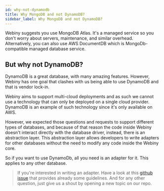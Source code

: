 ```yaml
---
id: why-not-dynamodb
title: Why MongoDB and not DynamoDB?
sidebar_label: Why MongoDB and not DynamoDB?
---
```


Webiny suggests you use MongoDB Atlas. It's a managed service so you don't worry about servers, maintenance, and similar overhead. Alternatively, you can also use AWS DocumentDB which is MongoDb-compatible managed database service. 

## But why not DynamoDB?

DynamoDB is a great database, with many amazing features. However, Webiny has one goal that clashes with us being able to use DynamoDB and that is vendor lock-in. 

Webiny aims to support multi-cloud deployments and as such we cannot use a technology that can only be deployed on a single cloud provider. DynamoDB is an example of such technology since it's only available on AWS.

However, we expected those questions and requests to support different types of databases, and because of that reason the code inside Webiny doesn't interact directly with the database driver, instead, there is an abstraction layer. This abstraction layer allows developers to write adapters for other databases without the need to modify any code inside the Webiny core.

So if you want to use DynamoDb, all you need is an adapter for it. This applies to any other database. 

> If you're interested in writing an adapter. Have a look at this [github issue](https://github.com/webiny/webiny-js/issues/575) that provides already some guidelines. And for any other question, just give us a shout by opening a new topic on our repo.